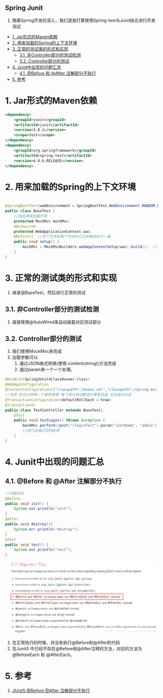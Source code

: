 Spring Junit
---
1. 随着Spring开发的深入，我们逐渐打算使用Spring-test与Junit结合进行开发测试

<!-- TOC -->

- [1. Jar形式的Maven依赖](#1-jar形式的maven依赖)
- [2. 用来加载的Spring的上下文环境](#2-用来加载的spring的上下文环境)
- [3. 正常的测试类的形式和实现](#3-正常的测试类的形式和实现)
  - [3.1. 非Controller部分的测试检测](#31-非controller部分的测试检测)
  - [3.2. Controller部分的测试](#32-controller部分的测试)
- [4. Junit中出现的问题汇总](#4-junit中出现的问题汇总)
  - [4.1. @Before 和 @After 注解部分不执行](#41-before-和-after-注解部分不执行)
- [5. 参考](#5-参考)

<!-- /TOC -->

# 1. Jar形式的Maven依赖
```xml
<dependency>
    <groupId>junit</groupId>
    <artifactId>junit</artifactId>
    <version>3.8.1</version>
    <scope>test</scope>
</dependency>
<dependency>
    <groupId>org.springframework</groupId>
    <artifactId>spring-test</artifactId>
    <version>4.0.6.RELEASE</version>
</dependency>
```

# 2. 用来加载的Spring的上下文环境
```java

@SpringBootTest(webEnvironment = SpringBootTest.WebEnvironment.RANDOM_PORT)
public class BaseTest {
    //如此用来加载环境
    protected MockMvc mockMvc;
    @Autowired
    protected WebApplicationContext wac;
    @Before()  //这个方法在每个方法执行之前都会执行一遍
    public void setup() {
        mockMvc = MockMvcBuilders.webAppContextSetup(wac).build();  //初始化MockMvc对象
    }
}
```

# 3. 正常的测试类的形式和实现
1. 继承自BaseTest，然后进行正常的测试

## 3.1. 非Controller部分的测试检测
1. 直接使用@AutoWired来自动装载对应测试部分

## 3.2. Controller部分的测试
1. 我们使用MockMvc来完成
2. 加载参数可以
   1. 通过JSON格式转换(使用.content(string))方法完成
   2. 通过param来一个一个处理。

```java
@RunWith(SpringJUnit4ClassRunner.class)  
@WebAppConfiguration  
@ContextConfiguration({"classpath*:/beans.xml","classpath*:/spring-mvc.xml"}) 
//当然 你可以声明一个事务管理 每个单元测试都进行事务回滚 无论成功与否  
@TransactionConfiguration(defaultRollback = true)  
@Transactional 
public class TestController extends BaseTest{
    @Test  
    public void testLogin() throws Exception {  
        mockMvc.perform((post("/loginTest").param("userName", "admin").param("password", "1"))).andExpect(status().isOk()).andDo(print());
        //进行处理之后的检测
    }
}
```

# 4. Junit中出现的问题汇总

## 4.1. @Before 和 @After 注解部分不执行
```java
//问题代码
@Before
public void init() {
	System.out.println("init");
}
@After
public void destroy(){
	System.err.println("destroy");
}
@Test
public void test() {
	System.out.println("test");
} 
```
![](img/Junit/1.png)

1. 在正常执行的时候，并没有执行@Before和@After的代码
2. 在Junit5 中已经不存在@Before和@After注释的方法，对应的方法为 @BeforeEach 和 @AfterEach。

# 5. 参考
1. <a href = "https://blog.csdn.net/wozaizhe56/article/details/80440452">JUnit5 @Before @After 注解部分不执行</a>